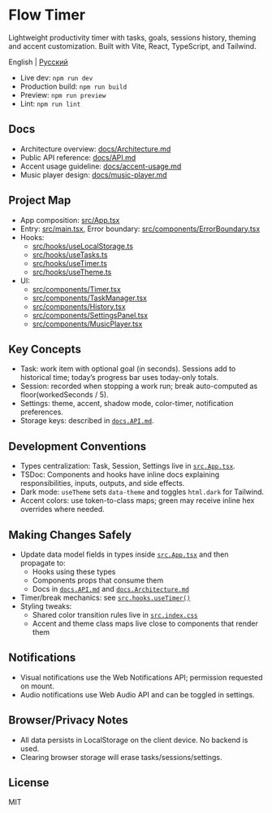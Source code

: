 # Flow Timer

Lightweight productivity timer with tasks, goals, sessions history, theming and accent customization. Built with Vite, React, TypeScript, and Tailwind.

English | [Русский](README.ru.md)

- Live dev: `npm run dev`
- Production build: `npm run build`
- Preview: `npm run preview`
- Lint: `npm run lint`

## Docs

- Architecture overview: [docs/Architecture.md](docs/Architecture.md)
- Public API reference: [docs/API.md](docs/API.md)
- Accent usage guideline: [docs/accent-usage.md](docs/accent-usage.md)
- Music player design: [docs/music-player.md](docs/music-player.md)

## Project Map

- App composition: [src/App.tsx](src/App.tsx)
- Entry: [src/main.tsx](src/main.tsx), Error boundary: [src/components/ErrorBoundary.tsx](src/components/ErrorBoundary.tsx)
- Hooks:
  - [src/hooks/useLocalStorage.ts](src/hooks/useLocalStorage.ts)
  - [src/hooks/useTasks.ts](src/hooks/useTasks.ts)
  - [src/hooks/useTimer.ts](src/hooks/useTimer.ts)
  - [src/hooks/useTheme.ts](src/hooks/useTheme.ts)
- UI:
  - [src/components/Timer.tsx](src/components/Timer.tsx)
  - [src/components/TaskManager.tsx](src/components/TaskManager.tsx)
  - [src/components/History.tsx](src/components/History.tsx)
  - [src/components/SettingsPanel.tsx](src/components/SettingsPanel.tsx)
  - [src/components/MusicPlayer.tsx](src/components/MusicPlayer.tsx)

## Key Concepts

- Task: work item with optional goal (in seconds). Sessions add to historical time; today’s progress bar uses today-only totals.
- Session: recorded when stopping a work run; break auto-computed as floor(workedSeconds / 5).
- Settings: theme, accent, shadow mode, color-timer, notification preferences.
- Storage keys: described in [`docs.API.md`](docs/API.md).

## Development Conventions

- Types centralization: Task, Session, Settings live in [`src.App.tsx`](src/App.tsx).
- TSDoc: Components and hooks have inline docs explaining responsibilities, inputs, outputs, and side effects.
- Dark mode: `useTheme` sets `data-theme` and toggles `html.dark` for Tailwind.
- Accent colors: use token-to-class maps; green may receive inline hex overrides where needed.

## Making Changes Safely

- Update data model fields in types inside [`src.App.tsx`](src/App.tsx) and then propagate to:
  - Hooks using these types
  - Components props that consume them
  - Docs in [`docs.API.md`](docs/API.md) and [`docs.Architecture.md`](docs/Architecture.md)
- Timer/break mechanics: see [`src.hooks.useTimer()`](src/hooks/useTimer.ts)
- Styling tweaks:
  - Shared color transition rules live in [`src.index.css`](src/index.css)
  - Accent and theme class maps live close to components that render them

## Notifications

- Visual notifications use the Web Notifications API; permission requested on mount.
- Audio notifications use Web Audio API and can be toggled in settings.

## Browser/Privacy Notes

- All data persists in LocalStorage on the client device. No backend is used.
- Clearing browser storage will erase tasks/sessions/settings.

## License

MIT